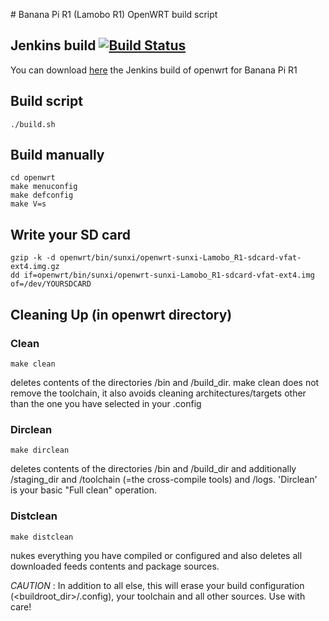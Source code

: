 # Banana Pi R1 (Lamobo R1) OpenWRT build script

## Jenkins build [![Build Status](https://jenkins.bluelogon.net/buildStatus/icon?job=OpenWRT-BananaPiR1)](https://jenkins.bluelogon.net/job/OpenWRT-BananaPiR1/)

You can download [here](https://github.com/aarnaud/banana-pi-r1-build-script/releases) the Jenkins build of openwrt for Banana Pi R1

## Build script

````
./build.sh
````

## Build manually

````
cd openwrt
make menuconfig
make defconfig
make V=s
````

## Write your SD card

````
gzip -k -d openwrt/bin/sunxi/openwrt-sunxi-Lamobo_R1-sdcard-vfat-ext4.img.gz
dd if=openwrt/bin/sunxi/openwrt-sunxi-Lamobo_R1-sdcard-vfat-ext4.img of=/dev/YOURSDCARD
````

## Cleaning Up (in openwrt directory)

### Clean

````
make clean
````

deletes contents of the directories /bin and /build_dir. make clean does not remove the toolchain, it also avoids cleaning architectures/targets other than the one you have selected in your .config


### Dirclean

````
make dirclean
````

deletes contents of the directories /bin and /build_dir and additionally /staging_dir and /toolchain (=the cross-compile tools) and /logs. 'Dirclean' is your basic "Full clean" operation.

### Distclean

````
make distclean
````

nukes everything you have compiled or configured and also deletes all downloaded feeds contents and package sources.

*CAUTION* : In addition to all else, this will erase your build configuration (<buildroot_dir>/.config), your toolchain and all other sources. Use with care!
